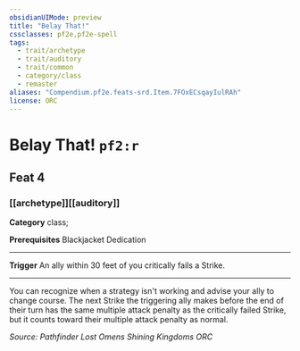```yaml
---
obsidianUIMode: preview
title: "Belay That!"
cssclasses: pf2e,pf2e-spell
tags:
  - trait/archetype
  - trait/auditory
  - trait/common
  - category/class
  - remaster
aliases: "Compendium.pf2e.feats-srd.Item.7FOxECsqayIulRAh"
license: ORC
---
```

# Belay That! `pf2:r`
## Feat 4
### [[archetype]][[auditory]]

**Category** class; 



**Prerequisites** Blackjacket Dedication
* * *
**Trigger** An ally within 30 feet of you critically fails a Strike.

* * *

You can recognize when a strategy isn't working and advise your ally to change course. The next Strike the triggering ally makes before the end of their turn has the same multiple attack penalty as the critically failed Strike, but it counts toward their multiple attack penalty as normal.

*Source: Pathfinder Lost Omens Shining Kingdoms*
*ORC*